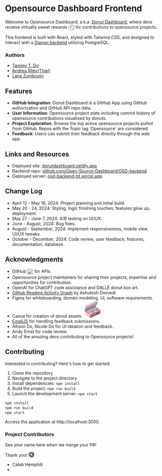 # Opensource Dashboard Frontend

Welcome to Opensource Dashboard, a.k.a. [Donut Dashboard](https://donutdashboard.netlify.app/), where devs receive virtually sweet rewards <img src="src/assets/donut-icons/color/donut-white.png" width="20" height="20" style="vertical-align: middle;" /> for contributions to opensource projects. 

This frontend is built with React, styled with Tailwind CSS, and designed to interact with a [Django backend](https://github.com/Open-Source-Dashboard/OSD-backend) utilizing PostgreSQL.

### Authors
- [Tammy T. Do](https://github.com/tammytdo)
- [Andrea Riley(Thiel)](https://github.com/ariley215)
- [Lana Zumbrunn](https://github.com/lana-z)

## Features
- **GitHub Integration**: Donut Dashboard is a GitHub App using GitHub authorization and GitHub API repo data.        
- **User Information**: Opensource project stats including commit history of opensource contributions visualized by donuts.
- **Project Exploration**: Browse the top active opensource projects pulled from GitHub. Repos with the Topic tag 'Opensource' are considered.
- **Feedback**: Users can submit their feedback directly through the web app.


## Links and Resources

- Deployed site: [donutdashboard.netlify.app](https://donutdashboard.netlify.app/)
- Backend repo: [github.com/Open-Source-Dashboard/OSD-backend](https://github.com/Open-Source-Dashboard/OSD-backend)
- Deployed server: [osd-backend-td.vercel.app](https://osd-backend-td.vercel.app/)

## Change Log
- April 12 - May 18, 2024: Project planning and initial build.
- May 20 - 24, 2024: Styling, logic finishing touches, features glow up, deployment.
- May 27 - June 7, 2024: A/B testing on UI/UX.
- June - August, 2024: Bug fixes.
- August - September, 2024: Implement responsiveness, mobile view, UI/UX tweaks.
- October - December, 2024: Code review, user feedback, features, documentation, database.


## Acknowledgments 
- GitHub <img src="https://github.githubassets.com/images/modules/logos_page/GitHub-Mark.png" width="20" height="20" style="vertical-align: middle;" /> for APIs.
- Opensource project maintainers for sharing their projects, expertise and opportunities for contribution.
- OpenAI for ChatGPT code assistance and DALLE donut box art.
- [Github Readme Activity Graph](https://github.com/Ashutosh00710/github-readme-activity-graph/tree/main) by Ashutosh Dwivedi
- Figma for whiteboarding, domain modeling, UI, software requirements.
- Canva for creation of donut assets. <img src="src/assets/dozen-donuts-box.png" width="60" height="60" style="vertical-align: bottom;" /> 
- [EmailJS](https://www.emailjs.com/) for handling feedback submissions.
- Allison Do, Nicole Do for UI ideation and feedback.
- Andy Ernst for code review. 
- All of the amazing devs contributing to Opensource projects!


## Contributing
Interested in contributing? Here's how to get started: 

1. Clone the repository
2. Navigate to the project directory
3. Install dependencies:
`npm install`
4. Build the project:
`npm run build` 
5. Launch the development server:
`npm start`

```
npm install
npm run build
npm start
```

Access the application at http://localhost:3000.


### Project Contributors 

See your name here when we merge your PR!

Thank you!  <img src="src/assets/donut-icons/color/donut-blue.png" width="20" height="20" style="vertical-align: bottom;">
- Caleb Hemphill
- 
